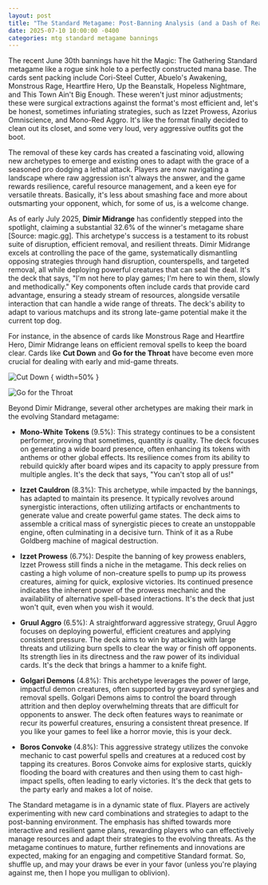 ```yaml
---
layout: post
title: "The Standard Metagame: Post-Banning Analysis (and a Dash of Reality)"
date: 2025-07-10 10:00:00 -0400
categories: mtg standard metagame bannings
---
```


The recent June 30th bannings have hit the Magic: The Gathering Standard metagame like a rogue sink hole to a perfectly constructed mana base. The cards sent packing include Cori-Steel Cutter, Abuelo's Awakening, Monstrous Rage, Heartfire Hero, Up the Beanstalk, Hopeless Nightmare, and This Town Ain't Big Enough. These weren't just minor adjustments; these were surgical extractions against the format's most efficient and, let's be honest, sometimes infuriating strategies, such as Izzet Prowess, Azorius Omniscience, and Mono-Red Aggro. It's like the format finally decided to clean out its closet, and some very loud, very aggressive outfits got the boot.

The removal of these key cards has created a fascinating void, allowing new archetypes to emerge and existing ones to adapt with the grace of a seasoned pro dodging a lethal attack. Players are now navigating a landscape where raw aggression isn't always the answer, and the game rewards resilience, careful resource management, and a keen eye for versatile threats. Basically, it's less about smashing face and more about outsmarting your opponent, which, for some of us, is a welcome change.

As of early July 2025, **Dimir Midrange** has confidently stepped into the spotlight, claiming a substantial 32.6% of the winner's metagame share [Source: magic.gg]. This archetype's success is a testament to its robust suite of disruption, efficient removal, and resilient threats. Dimir Midrange excels at controlling the pace of the game, systematically dismantling opposing strategies through hand disruption, counterspells, and targeted removal, all while deploying powerful creatures that can seal the deal. It's the deck that says, "I'm not here to play games; I'm here to win them, slowly and methodically." Key components often include cards that provide card advantage, ensuring a steady stream of resources, alongside versatile interaction that can handle a wide range of threats. The deck's ability to adapt to various matchups and its strong late-game potential make it the current top dog.

For instance, in the absence of cards like Monstrous Rage and Heartfire Hero, Dimir Midrange leans on efficient removal spells to keep the board clear. Cards like **Cut Down** and **Go for the Throat** have become even more crucial for dealing with early and mid-game threats.

![Cut Down](https://gatherer-static.wizards.com/Cards/medium/52F7B73FFF92A931EC6D4976D1DDDC8C73F452A8CFA329AA68ADE36B09AFA551.webp) { width=50% }

![Go for the Throat](https://gatherer-static.wizards.com/Cards/medium/D49FC1048E458A3AF23972686A62266B22ECFE21B58B3F4B53349D5EA0F3D2E6.webp)


Beyond Dimir Midrange, several other archetypes are making their mark in the evolving Standard metagame:

*   **Mono-White Tokens** (9.5%): This strategy continues to be a consistent performer, proving that sometimes, quantity *is* quality. The deck focuses on generating a wide board presence, often enhancing its tokens with anthems or other global effects. Its resilience comes from its ability to rebuild quickly after board wipes and its capacity to apply pressure from multiple angles. It's the deck that says, "You can't stop all of us!"

*   **Izzet Cauldron** (8.3%): This archetype, while impacted by the bannings, has adapted to maintain its presence. It typically revolves around synergistic interactions, often utilizing artifacts or enchantments to generate value and create powerful game states. The deck aims to assemble a critical mass of synergistic pieces to create an unstoppable engine, often culminating in a decisive turn. Think of it as a Rube Goldberg machine of magical destruction.

*   **Izzet Prowess** (6.7%): Despite the banning of key prowess enablers, Izzet Prowess still finds a niche in the metagame. This deck relies on casting a high volume of non-creature spells to pump up its prowess creatures, aiming for quick, explosive victories. Its continued presence indicates the inherent power of the prowess mechanic and the availability of alternative spell-based interactions. It's the deck that just won't quit, even when you wish it would.

*   **Gruul Aggro** (6.5%): A straightforward aggressive strategy, Gruul Aggro focuses on deploying powerful, efficient creatures and applying consistent pressure. The deck aims to win by attacking with large threats and utilizing burn spells to clear the way or finish off opponents. Its strength lies in its directness and the raw power of its individual cards. It's the deck that brings a hammer to a knife fight.

*   **Golgari Demons** (4.8%): This archetype leverages the power of large, impactful demon creatures, often supported by graveyard synergies and removal spells. Golgari Demons aims to control the board through attrition and then deploy overwhelming threats that are difficult for opponents to answer. The deck often features ways to reanimate or recur its powerful creatures, ensuring a consistent threat presence. If you like your games to feel like a horror movie, this is your deck.

*   **Boros Convoke** (4.8%): This aggressive strategy utilizes the convoke mechanic to cast powerful spells and creatures at a reduced cost by tapping its creatures. Boros Convoke aims for explosive starts, quickly flooding the board with creatures and then using them to cast high-impact spells, often leading to early victories. It's the deck that gets to the party early and makes a lot of noise.

The Standard metagame is in a dynamic state of flux. Players are actively experimenting with new card combinations and strategies to adapt to the post-banning environment. The emphasis has shifted towards more interactive and resilient game plans, rewarding players who can effectively manage resources and adapt their strategies to the evolving threats. As the metagame continues to mature, further refinements and innovations are expected, making for an engaging and competitive Standard format. So, shuffle up, and may your draws be ever in your favor (unless you're playing against me, then I hope you mulligan to oblivion).
